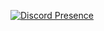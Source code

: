 [![Discord Presence](https://lanyard.cnrad.dev/api/760474756666359808)](https://discord.com/users/760474756666359808)
